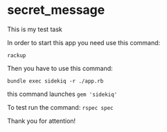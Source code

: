 # secret_message
This is my test task


In order to start this app you need use this command:

  `rackup`
  
Then you have to use this command:

 `bundle exec sidekiq -r ./app.rb`
  
this command launches `gem 'sidekiq'` 


To test run the command: 
  `rspec spec` 
  
Thank you for attention!  

